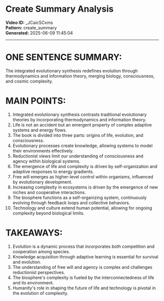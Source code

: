 # Create Summary Analysis

**Video ID:** _JCaic5Cxms  
**Pattern:** create_summary  
**Generated:** 2025-06-09 11:45:04  

---

# ONE SENTENCE SUMMARY:
The integrated evolutionary synthesis redefines evolution through thermodynamics and information theory, merging biology, consciousness, and cosmic complexity.

# MAIN POINTS:
1. Integrated evolutionary synthesis contrasts traditional evolutionary theories by incorporating thermodynamics and information theory.
2. Life is not an accident but an emergent property of complex adaptive systems and energy flows.
3. The book is divided into three parts: origins of life, evolution, and consciousness.
4. Evolutionary processes create knowledge, allowing systems to model their environments effectively.
5. Reductionist views limit our understanding of consciousness and agency within biological systems.
6. The emergence of life and complexity is driven by self-organization and adaptive responses to energy gradients.
7. Free will emerges as higher-level control within organisms, influenced by evolutionary development.
8. Increasing complexity in ecosystems is driven by the emergence of new niches and cooperative interactions.
9. The biosphere functions as a self-organizing system, continuously evolving through feedback loops and collective behaviors.
10. Technology and culture extend human potential, allowing for ongoing complexity beyond biological limits.

# TAKEAWAYS:
1. Evolution is a dynamic process that incorporates both competition and cooperation among species.
2. Knowledge acquisition through adaptive learning is essential for survival and evolution.
3. The understanding of free will and agency is complex and challenges reductionist perspectives.
4. The biosphere's complexity is fueled by the interconnectedness of life and its environment.
5. Humanity's role in shaping the future of life and technology is pivotal in the evolution of complexity.
